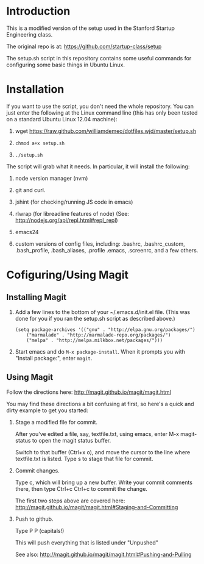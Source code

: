 Introduction
============

This is a modified version of the setup used in the Stanford
Startup Engineering class.

The original repo is at: https://github.com/startup-class/setup

The setup.sh script in this repository contains some useful
commands for configuring some basic things in Ubuntu Linux.

Installation
============

If you want to use the script, you don't need the whole repository.
You can just enter the following at the Linux command line (this has only been 
tested on a standard Ubuntu Linux 12.04 machine):

1.  wget https://raw.github.com/williamdemeo/dotfiles.wjd/master/setup.sh

2.  `chmod a+x setup.sh`

3.  `./setup.sh`

The script will grab what it needs.  In particular, it will
install the following:

1.  node version manager (nvm)	

2.  git and curl.

3.  jshint (for checking/running JS code in emacs)

4.  rlwrap (for libreadline features of node)
    (See: http://nodejs.org/api/repl.html#repl_repl)

5.  emacs24

6.  custom versions of config files, including:
    .bashrc, .bashrc_custom, .bash_profile, .bash_aliases, .profile
    .emacs, .screenrc, and a few others.


Cofiguring/Using Magit
======================

Installing Magit
----------------

1.  Add a few lines to the bottom of your ~/.emacs.d/init.el file.
    (This was done for you if you ran the setup.sh script as described above.)

        (setq package-archives '(("gnu" . "http://elpa.gnu.org/packages/")
            ("marmalade" . "http://marmalade-repo.org/packages/")
            ("melpa" . "http://melpa.milkbox.net/packages/")))

2.  Start emacs and do `M-x package-install`.
    When it prompts you with "Install package:", enter `magit`.

Using Magit
-----------

Follow the directions here: http://magit.github.io/magit/magit.html

You may find these directions a bit confusing at first, so here's a 
quick and dirty example to get you started:

1.  Stage a modified file for commit.

    After you've edited a file, say, textfile.txt, using emacs, enter M-x
    magit-status to open the magit status buffer.

    Switch to that buffer (Ctrl+x o), and move the cursor to the line
    where textfile.txt is listed.  Type s to stage that file for commit.

2.  Commit changes.

    Type c, which will bring up a new buffer. Write your commit comments
    there, then type Ctrl+c Ctrl+c to commit the change.

    The first two steps above are covered here: http://magit.github.io/magit/magit.html#Staging-and-Committing

3.  Push to github.

    Type  P P  (capitals!)

    This will push everything that is listed under "Unpushed"

    See also: http://magit.github.io/magit/magit.html#Pushing-and-Pulling

